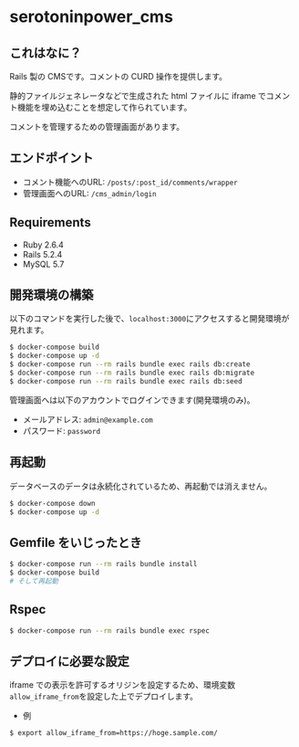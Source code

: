 # serotoninpower_cms

## これはなに？

Rails 製の CMSです。コメントの CURD 操作を提供します。

静的ファイルジェネレータなどで生成された html ファイルに iframe でコメント機能を埋め込むことを想定して作られています。

コメントを管理するための管理画面があります。

## エンドポイント

* コメント機能へのURL: `/posts/:post_id/comments/wrapper`
* 管理画面へのURL: `/cms_admin/login`

## Requirements

* Ruby 2.6.4
* Rails 5.2.4
* MySQL 5.7

## 開発環境の構築

以下のコマンドを実行した後で、`localhost:3000`にアクセスすると開発環境が見れます。

```sh
$ docker-compose build
$ docker-compose up -d
$ docker-compose run --rm rails bundle exec rails db:create
$ docker-compose run --rm rails bundle exec rails db:migrate
$ docker-compose run --rm rails bundle exec rails db:seed
```

管理画面へは以下のアカウントでログインできます(開発環境のみ)。

* メールアドレス: `admin@example.com`
* パスワード: `password`

## 再起動

データベースのデータは永続化されているため、再起動では消えません。

```sh
$ docker-compose down
$ docker-compose up -d
```

## Gemfile をいじったとき

```sh
$ docker-compose run --rm rails bundle install
$ docker-compose build
# そして再起動
```

## Rspec

```sh
$ docker-compose run --rm rails bundle exec rspec
```

## デプロイに必要な設定

iframe での表示を許可するオリジンを設定するため、環境変数`allow_iframe_from`を設定した上でデプロイします。

* 例

```sh
$ export allow_iframe_from=https://hoge.sample.com/
```
